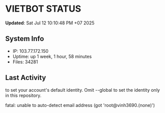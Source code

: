 # VIETBOT STATUS
**Updated**: Sat Jul 12 10:10:48 PM +07 2025

## System Info
- IP: 103.77.172.150
- Uptime: up 1 week, 1 hour, 58 minutes
- Files: 34281

## Last Activity

to set your account's default identity.
Omit --global to set the identity only in this repository.

fatal: unable to auto-detect email address (got 'root@vinh3690.(none)')
